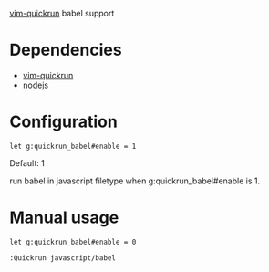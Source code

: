 [vim-quickrun](https://github.com/thinca/vim-quickrun) babel support

# Dependencies
* [vim-quickrun](https://github.com/thinca/vim-quickrun)
* [nodejs](https://github.com/nodejs/node)

# Configuration
```vim
let g:quickrun_babel#enable = 1
```
Default: 1

run babel in javascript filetype when g:quickrun_babel#enable is 1.

# Manual usage
```vim
let g:quickrun_babel#enable = 0

:Quickrun javascript/babel
```
